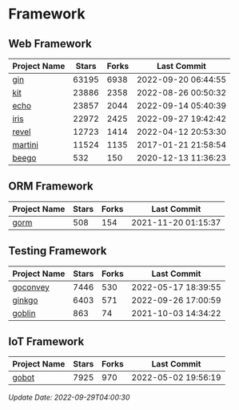 # Framework

## Web Framework
| Project Name | Stars | Forks | Last Commit |
| ------------ | ----- | ----- | ----------- |
| [gin](https://github.com/gin-gonic/gin) | 63195 | 6938 | 2022-09-20 06:44:55 |
| [kit](https://github.com/go-kit/kit) | 23886 | 2358 | 2022-08-26 00:50:32 |
| [echo](https://github.com/labstack/echo) | 23857 | 2044 | 2022-09-14 05:40:39 |
| [iris](https://github.com/kataras/iris) | 22972 | 2425 | 2022-09-27 19:42:42 |
| [revel](https://github.com/revel/revel) | 12723 | 1414 | 2022-04-12 20:53:30 |
| [martini](https://github.com/go-martini/martini) | 11524 | 1135 | 2017-01-21 21:58:54 |
| [beego](https://github.com/astaxie/beego) | 532 | 150 | 2020-12-13 11:36:23 |

## ORM Framework
| Project Name | Stars | Forks | Last Commit |
| ------------ | ----- | ----- | ----------- |
| [gorm](https://github.com/jinzhu/gorm) | 508 | 154 | 2021-11-20 01:15:37 |

## Testing Framework
| Project Name | Stars | Forks | Last Commit |
| ------------ | ----- | ----- | ----------- |
| [goconvey](https://github.com/smartystreets/goconvey) | 7446 | 530 | 2022-05-17 18:39:55 |
| [ginkgo](https://github.com/onsi/ginkgo) | 6403 | 571 | 2022-09-26 17:00:59 |
| [goblin](https://github.com/franela/goblin) | 863 | 74 | 2021-10-03 14:34:22 |

## IoT Framework
| Project Name | Stars | Forks | Last Commit |
| ------------ | ----- | ----- | ----------- |
| [gobot](https://github.com/hybridgroup/gobot) | 7925 | 970 | 2022-05-02 19:56:19 |

*Update Date: 2022-09-29T04:00:30*